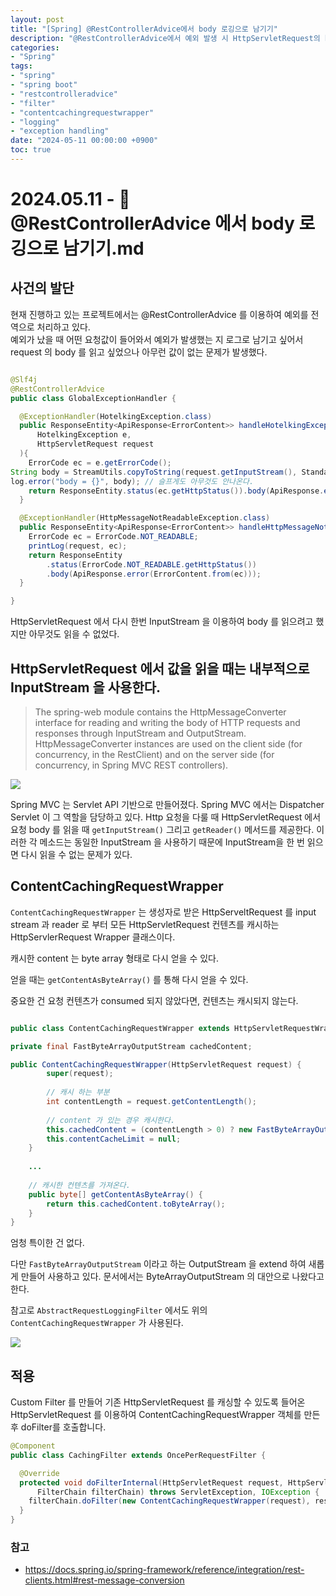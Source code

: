 ```yaml
---
layout: post
title: "[Spring] @RestControllerAdvice에서 body 로깅으로 남기기"
description: "@RestControllerAdvice에서 예외 발생 시 HttpServletRequest의 body를 로깅하려 할 때 발생하는 문제를 다룹니다. InputStream이 한 번만 읽을 수 있는 이유를 설명하고, ContentCachingRequestWrapper와 커스텀 필터를 사용하여 이 문제를 해결하는 방법을 제시합니다."
categories:
- "Spring"
tags:
- "spring"
- "spring boot"
- "restcontrolleradvice"
- "filter"
- "contentcachingrequestwrapper"
- "logging"
- "exception handling"
date: "2024-05-11 00:00:00 +0900"
toc: true
---
```


# 2024.05.11 -  🌱 @RestControllerAdvice 에서 body 로깅으로 남기기.md

## 사건의 발단
현재 진행하고 있는 프로젝트에서는 @RestControllerAdvice 를 이용하여 예외를 전역으로 처리하고 있다.  
예외가 났을 때 어떤 요청값이 들어와서 예외가 발생했는 지 로그로 남기고 싶어서 request 의 body 를 읽고 싶었으나 아무런 값이 없는 문제가 발생했다.
```java

@Slf4j
@RestControllerAdvice
public class GlobalExceptionHandler {

  @ExceptionHandler(HotelkingException.class)
  public ResponseEntity<ApiResponse<ErrorContent>> handleHotelkingException(
      HotelkingException e,
      HttpServletRequest request
  ){
    ErrorCode ec = e.getErrorCode();
String body = StreamUtils.copyToString(request.getInputStream(), StandardCharsets.UTF_8);
log.error("body = {}", body); // 슬프게도 아무것도 안나온다.
    return ResponseEntity.status(ec.getHttpStatus()).body(ApiResponse.error(ErrorContent.from(ec)));
  }

  @ExceptionHandler(HttpMessageNotReadableException.class)
  public ResponseEntity<ApiResponse<ErrorContent>> handleHttpMessageNotReadableException(HttpMessageNotReadableException e, HttpServletRequest request) {
    ErrorCode ec = ErrorCode.NOT_READABLE;
    printLog(request, ec);
    return ResponseEntity
        .status(ErrorCode.NOT_READABLE.getHttpStatus())
        .body(ApiResponse.error(ErrorContent.from(ec)));
  }

}
```

HttpServletRequest 에서 다시 한번 InputStream 을 이용하여 body 를 읽으려고 했지만 아무것도 읽을 수 없었다.


## HttpServletRequest 에서 값을 읽을 때는 내부적으로 InputStream 을 사용한다.

> The spring-web module contains the HttpMessageConverter interface for reading and writing the body of HTTP requests and responses through InputStream and OutputStream. HttpMessageConverter instances are used on the client side (for concurrency, in the RestClient) and on the server side (for concurrency, in Spring MVC REST controllers).

![](https://velog.velcdn.com/images/kmss6905/post/bc215933-2cc6-43a4-9a7f-36dc13766dee/image.png)


Spring MVC 는 Servlet API 기반으로 만들어졌다. Spring MVC 에서는 Dispatcher Servlet 이 그 역할을 담당하고 있다.
Http 요청을 다룰 때 HttpServletRequest 에서 요청 body 를 읽을 때 `getInputStream()` 그리고 `getReader()` 메서드를 제공한다.
이러한 각 메소드는 동일한 InputStream 을 사용하기 때문에 InputStream을 한 번 읽으면 다시 읽을 수 없는 문제가 있다.


## ContentCachingRequestWrapper
`ContentCachingRequestWrapper` 는 생성자로 받은 HttpServeltRequest 를 input stream 과 reader 로 부터 모든 HttpServletRequest 컨텐츠를 캐시하는 HttpServlerRequest Wrapper 클래스이다.

캐시한 content 는 byte array 형태로 다시 얻을 수 있다.

얻을 때는 `getContentAsByteArray()` 를 통해 다시 얻을 수 있다.

중요한 건 요청 컨텐츠가 consumed 되지 않았다면, 컨텐츠는 캐시되지 않는다.

```java

public class ContentCachingRequestWrapper extends HttpServletRequestWrapper {

private final FastByteArrayOutputStream cachedContent;

public ContentCachingRequestWrapper(HttpServletRequest request) {
		super(request);
		
		// 캐시 하는 부분
		int contentLength = request.getContentLength();
		
		// content 가 있는 경우 캐시한다.
		this.cachedContent = (contentLength > 0) ? new FastByteArrayOutputStream(contentLength) : new FastByteArrayOutputStream();
		this.contentCacheLimit = null;
	}
	
	...
	
	// 캐시한 컨텐츠를 가져온다.
	public byte[] getContentAsByteArray() {
		return this.cachedContent.toByteArray();
	}
}
```

엄청 특이한 건 없다.

다만 `FastByteArrayOutputStream` 이라고 하는 OutputStream 을 extend 하여 새롭게 만들어 사용하고 있다. 문서에서는 ByteArrayOutputStream 의 대안으로 나왔다고 한다.

참고로 `AbstractRequestLoggingFilter` 에서도 위의 `ContentCachingRequestWrapper` 가 사용된다.

![](https://velog.velcdn.com/images/kmss6905/post/8eb4fafc-4f37-4855-9bb4-8a8bc838a0d5/image.png)

## 적용

Custom Filter 를 만들어 기존 HttpServletRequest 를 캐싱할 수 있도록 들어온 HttpServletRequest 를 이용하여 ContentCachingRequestWrapper 객체를 만든 후 doFilter를 호출합니다.

```java
@Component
public class CachingFilter extends OncePerRequestFilter {

  @Override
  protected void doFilterInternal(HttpServletRequest request, HttpServletResponse response,
      FilterChain filterChain) throws ServletException, IOException {
    filterChain.doFilter(new ContentCachingRequestWrapper(request), response);
  }
}
```

### 참고
* https://docs.spring.io/spring-framework/reference/integration/rest-clients.html#rest-message-conversion